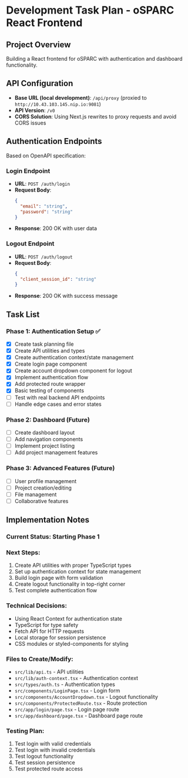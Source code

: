 # Development Task Plan - oSPARC React Frontend

## Project Overview
Building a React frontend for oSPARC with authentication and dashboard functionality.

## API Configuration
- **Base URL (local development)**: `/api/proxy` (proxied to `http://10.43.103.145.nip.io:9081`)
- **API Version**: `/v0`
- **CORS Solution**: Using Next.js rewrites to proxy requests and avoid CORS issues

## Authentication Endpoints
Based on OpenAPI specification:

### Login Endpoint
- **URL**: `POST /auth/login`
- **Request Body**:
  ```json
  {
    "email": "string",
    "password": "string"
  }
  ```
- **Response**: 200 OK with user data

### Logout Endpoint
- **URL**: `POST /auth/logout`
- **Request Body**:
  ```json
  {
    "client_session_id": "string"
  }
  ```
- **Response**: 200 OK with success message

## Task List

### Phase 1: Authentication Setup ✅
- [x] Create task planning file
- [x] Create API utilities and types
- [x] Create authentication context/state management
- [x] Create login page component
- [x] Create account dropdown component for logout
- [x] Implement authentication flow
- [x] Add protected route wrapper
- [x] Basic testing of components
- [ ] Test with real backend API endpoints
- [ ] Handle edge cases and error states

### Phase 2: Dashboard (Future)
- [ ] Create dashboard layout
- [ ] Add navigation components
- [ ] Implement project listing
- [ ] Add project management features

### Phase 3: Advanced Features (Future)
- [ ] User profile management
- [ ] Project creation/editing
- [ ] File management
- [ ] Collaborative features

## Implementation Notes

### Current Status: Starting Phase 1

### Next Steps:
1. Create API utilities with proper TypeScript types
2. Set up authentication context for state management
3. Build login page with form validation
4. Create logout functionality in top-right corner
5. Test complete authentication flow

### Technical Decisions:
- Using React Context for authentication state
- TypeScript for type safety
- Fetch API for HTTP requests
- Local storage for session persistence
- CSS modules or styled-components for styling

### Files to Create/Modify:
- `src/lib/api.ts` - API utilities
- `src/lib/auth-context.tsx` - Authentication context
- `src/types/auth.ts` - Authentication types
- `src/components/LoginPage.tsx` - Login form
- `src/components/AccountDropdown.tsx` - Logout functionality
- `src/components/ProtectedRoute.tsx` - Route protection
- `src/app/login/page.tsx` - Login page route
- `src/app/dashboard/page.tsx` - Dashboard page route

### Testing Plan:
1. Test login with valid credentials
2. Test login with invalid credentials
3. Test logout functionality
4. Test session persistence
5. Test protected route access
